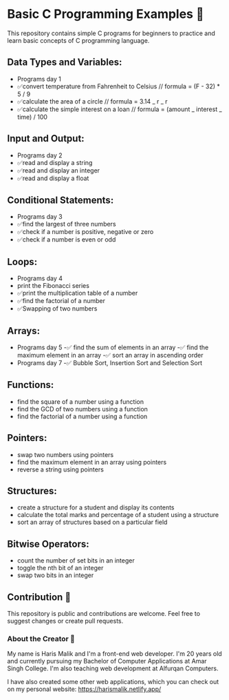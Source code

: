# Basic C Programming Examples 🎇

This repository contains simple C programs for beginners to practice and learn basic concepts of C programming language.

## Data Types and Variables:
- Programs day 1
- ✅convert temperature from Fahrenheit to Celsius // formula = (F - 32) \* 5 / 9
- ✅calculate the area of a circle // formula = 3.14 _ r _ r
- ✅calculate the simple interest on a loan // formula = (amount _ interest _ time) / 100

## Input and Output:
- Programs day 2
- ✅read and display a string
- ✅read and display an integer
- ✅read and display a float

## Conditional Statements:
- Programs day 3
- ✅find the largest of three numbers
- ✅check if a number is positive, negative or zero
- ✅check if a number is even or odd

## Loops:
- Programs day 4
- print the Fibonacci series
- ✅print the multiplication table of a number
- ✅find the factorial of a number
- ✅Swapping of two numbers

## Arrays:
- Programs day 5
-✅ find the sum of elements in an array
-✅ find the maximum element in an array
-✅ sort an array in ascending order
- Programs day 7
-✅ Bubble Sort, Insertion Sort and Selection Sort 

## Functions:

- find the square of a number using a function
- find the GCD of two numbers using a function
- find the factorial of a number using a function

## Pointers:

- swap two numbers using pointers
- find the maximum element in an array using pointers
- reverse a string using pointers

## Structures:

- create a structure for a student and display its contents
- calculate the total marks and percentage of a student using a structure
- sort an array of structures based on a particular field

## Bitwise Operators:

- count the number of set bits in an integer
- toggle the nth bit of an integer
- swap two bits in an integer

## Contribution 🎇

This repository is public and contributions are welcome. Feel free to suggest changes or create pull requests.

### About the Creator 🚀

My name is Haris Malik and I'm a front-end web developer. I'm 20 years old and currently pursuing my Bachelor of Computer Applications at Amar Singh College. I'm also teaching web development at Alfurqan Computers.

I have also created some other web applications, which you can check out on my personal website: https://harismalik.netlify.app/
